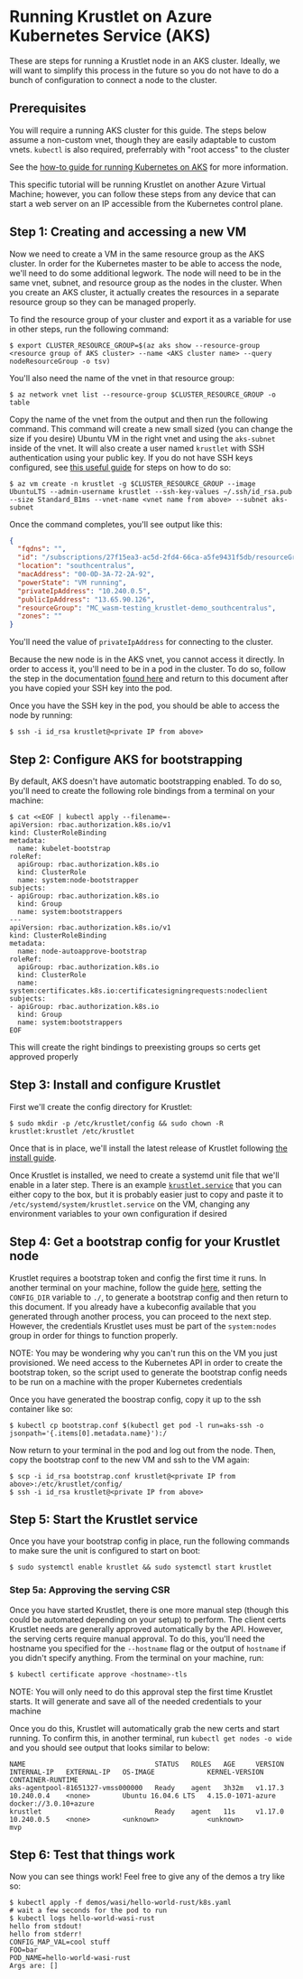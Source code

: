 # Running Krustlet on Azure Kubernetes Service (AKS)

These are steps for running a Krustlet node in an AKS cluster. Ideally, we will want to simplify
this process in the future so you do not have to do a bunch of configuration to connect a node to
the cluster.

## Prerequisites

You will require a running AKS cluster for this guide. The steps below assume a non-custom vnet,
though they are easily adaptable to custom vnets. `kubectl` is also required, preferrably with "root
access" to the cluster

See the [how-to guide for running Kubernetes on AKS](kubernetes-on-aks.md) for more information.

This specific tutorial will be running Krustlet on another Azure Virtual Machine; however, you can
follow these steps from any device that can start a web server on an IP accessible from the
Kubernetes control plane.

## Step 1: Creating and accessing a new VM

Now we need to create a VM in the same resource group as the AKS cluster. In order for the
Kubernetes master to be able to access the node, we'll need to do some additional legwork. The node
will need to be in the same vnet, subnet, and resource group as the nodes in the cluster. When you
create an AKS cluster, it actually creates the resources in a separate resource group so they can be
managed properly.

To find the resource group of your cluster and export it as a variable for use in other steps, run
the following command:

```shell
$ export CLUSTER_RESOURCE_GROUP=$(az aks show --resource-group <resource group of AKS cluster> --name <AKS cluster name> --query nodeResourceGroup -o tsv)
```

You'll also need the name of the vnet in that resource group:

```shell
$ az network vnet list --resource-group $CLUSTER_RESOURCE_GROUP -o table
```

Copy the name of the vnet from the output and then run the following command. This command will
create a new small sized (you can change the size if you desire) Ubuntu VM in the right vnet and
using the `aks-subnet` inside of the vnet. It will also create a user named `krustlet` with SSH
authentication using your public key. If you do not have SSH keys configured, see [this useful
guide](https://help.github.com/en/github/authenticating-to-github/generating-a-new-ssh-key-and-adding-it-to-the-ssh-agent)
for steps on how to do so:

```shell
$ az vm create -n krustlet -g $CLUSTER_RESOURCE_GROUP --image UbuntuLTS --admin-username krustlet --ssh-key-values ~/.ssh/id_rsa.pub --size Standard_B1ms --vnet-name <vnet name from above> --subnet aks-subnet
```

Once the command completes, you'll see output like this:

```json
{
  "fqdns": "",
  "id": "/subscriptions/27f15ea3-ac5d-2fd4-66ca-a5fe9431f5db/resourceGroups/MC_wasm-testing_krustlet-demo_southcentralus/providers/Microsoft.Compute/virtualMachines/krustlet",
  "location": "southcentralus",
  "macAddress": "00-0D-3A-72-2A-92",
  "powerState": "VM running",
  "privateIpAddress": "10.240.0.5",
  "publicIpAddress": "13.65.90.126",
  "resourceGroup": "MC_wasm-testing_krustlet-demo_southcentralus",
  "zones": ""
}
```

You'll need the value of `privateIpAddress` for connecting to the cluster.

Because the new node is in the AKS vnet, you cannot access it directly. In order to access it,
you'll need to be in a pod in the cluster. To do so, follow the step in the documentation [found
here](https://docs.microsoft.com/en-us/azure/aks/ssh) and return to this document after you have
copied your SSH key into the pod.

Once you have the SSH key in the pod, you should be able to access the node by running:

```shell
$ ssh -i id_rsa krustlet@<private IP from above>
```

## Step 2: Configure AKS for bootstrapping

By default, AKS doesn't have automatic bootstrapping enabled. To do so, you'll need to create the
following role bindings from a terminal on your machine:

```shell
$ cat <<EOF | kubectl apply --filename=-
apiVersion: rbac.authorization.k8s.io/v1
kind: ClusterRoleBinding
metadata:
  name: kubelet-bootstrap
roleRef:
  apiGroup: rbac.authorization.k8s.io
  kind: ClusterRole
  name: system:node-bootstrapper
subjects:
- apiGroup: rbac.authorization.k8s.io
  kind: Group
  name: system:bootstrappers
---
apiVersion: rbac.authorization.k8s.io/v1
kind: ClusterRoleBinding
metadata:
  name: node-autoapprove-bootstrap
roleRef:
  apiGroup: rbac.authorization.k8s.io
  kind: ClusterRole
  name: system:certificates.k8s.io:certificatesigningrequests:nodeclient
subjects:
- apiGroup: rbac.authorization.k8s.io
  kind: Group
  name: system:bootstrappers
EOF
```

This will create the right bindings to preexisting groups so certs get approved properly

## Step 3: Install and configure Krustlet

First we'll create the config directory for Krustlet:

```shell
$ sudo mkdir -p /etc/krustlet/config && sudo chown -R krustlet:krustlet /etc/krustlet
```

Once that is in place, we'll install the latest release of Krustlet following [the install
guide](../intro/install.md).

Once Krustlet is installed, we need to create a systemd unit file that we'll enable in a later step.
There is an example [`krustlet.service`](./assets/krustlet.service) that you can either copy to the
box, but it is probably easier just to copy and paste it to `/etc/systemd/system/krustlet.service`
on the VM, changing any environment variables to your own configuration if desired

## Step 4: Get a bootstrap config for your Krustlet node

Krustlet requires a bootstrap token and config the first time it runs. In another terminal on your
machine, follow the guide [here](bootstrapping.md), setting the `CONFIG_DIR` variable to `./`, to
generate a bootstrap config and then return to this document. If you already have a kubeconfig
available that you generated through another process, you can proceed to the next step. However, the
credentials Krustlet uses must be part of the `system:nodes` group in order for things to function
properly.

NOTE: You may be wondering why you can't run this on the VM you just provisioned. We need access to
the Kubernetes API in order to create the bootstrap token, so the script used to generate the
bootstrap config needs to be run on a machine with the proper Kubernetes credentials

Once you have generated the boostrap config, copy it up to the ssh container like so:

```shell
$ kubectl cp bootstrap.conf $(kubectl get pod -l run=aks-ssh -o jsonpath='{.items[0].metadata.name}'):/
```

Now return to your terminal in the pod and log out from the node. Then, copy the bootstrap conf to the new VM and ssh to the VM again:

```shell
$ scp -i id_rsa bootstrap.conf krustlet@<private IP from above>:/etc/krustlet/config/
$ ssh -i id_rsa krustlet@<private IP from above>
```

## Step 5: Start the Krustlet service

Once you have your bootstrap config in place, run the following commands to make sure the unit is configured to start on
boot:

```shell
$ sudo systemctl enable krustlet && sudo systemctl start krustlet
```

### Step 5a: Approving the serving CSR
Once you have started Krustlet, there is one more manual step (though this could be automated
depending on your setup) to perform. The client certs Krustlet needs are generally approved
automatically by the API. However, the serving certs require manual approval. To do this, you'll
need the hostname you specified for the `--hostname` flag or the output of `hostname` if you didn't
specify anything. From the terminal on your machine, run:

```bash
$ kubectl certificate approve <hostname>-tls
```

NOTE: You will only need to do this approval step the first time Krustlet starts. It will generate
and save all of the needed credentials to your machine

Once you do this, Krustlet will automatically grab the new certs and start running. To confirm this,
in another terminal, run `kubectl get nodes -o wide` and you should see output that looks similar to
below:

```
NAME                                STATUS   ROLES   AGE     VERSION   INTERNAL-IP   EXTERNAL-IP   OS-IMAGE             KERNEL-VERSION      CONTAINER-RUNTIME
aks-agentpool-81651327-vmss000000   Ready    agent   3h32m   v1.17.3   10.240.0.4    <none>        Ubuntu 16.04.6 LTS   4.15.0-1071-azure   docker://3.0.10+azure
krustlet                            Ready    agent   11s     v1.17.0   10.240.0.5    <none>        <unknown>            <unknown>           mvp
```

## Step 6: Test that things work

Now you can see things work! Feel free to give any of the demos a try like so:

```shell
$ kubectl apply -f demos/wasi/hello-world-rust/k8s.yaml
# wait a few seconds for the pod to run
$ kubectl logs hello-world-wasi-rust
hello from stdout!
hello from stderr!
CONFIG_MAP_VAL=cool stuff
FOO=bar
POD_NAME=hello-world-wasi-rust
Args are: []
```
